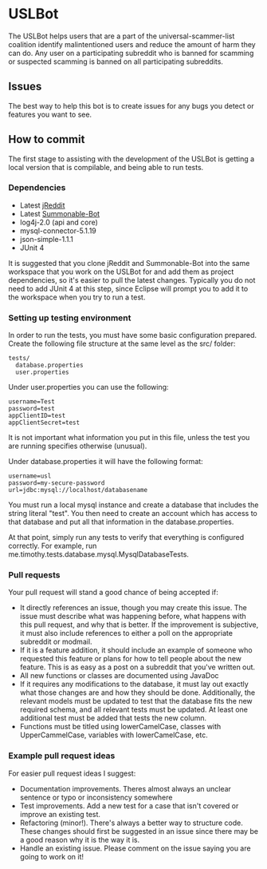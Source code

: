 # USLBot

The USLBot helps users that are a part of the universal-scammer-list coalition identify malintentioned users and reduce the amount of harm they can do. Any user on a participating subreddit who is banned for scamming or suspected scamming is banned on all participating subreddits. 

## Issues

The best way to help this bot is to create issues for any bugs you detect or features you want to see. 

## How to commit

The first stage to assisting with the development of the USLBot is getting a local version that is compilable, and being able to run tests.

### Dependencies

- Latest [jReddit](https://github.com/tjstretchalot/jreddit)
- Latest [Summonable-Bot](https://github.com/tjstretchalot/summonable-bot)
- log4j-2.0 (api and core)
- mysql-connector-5.1.19 
- json-simple-1.1.1
- JUnit 4

It is suggested that you clone jReddit and Summonable-Bot into the same workspace that you work on the USLBot for and add them as project dependencies, so it's easier to pull the latest changes. Typically you do not need to add JUnit 4 at this step, since Eclipse will prompt you to add it to the workspace when you try to run a test.

### Setting up testing environment

In order to run the tests, you must have some basic configuration prepared. Create the following file structure at the same level as the src/ folder:

    tests/
      database.properties
      user.properties
      
Under user.properties you can use the following:

    username=Test
    password=test
    appClientID=test
    appClientSecret=test

It is not important what information you put in this file, unless the test you are running specifies otherwise (unusual).
    
Under database.properties it will have the following format:

    username=usl
    password=my-secure-password
    url=jdbc:mysql://localhost/databasename

You must run a local mysql instance and create a database that includes the string literal "test". You then need to create an account which has access to that database and put all that information in the database.properties.

At that point, simply run any tests to verify that everything is configured correctly. For example, run me.timothy.tests.database.mysql.MysqlDatabaseTests.

### Pull requests

Your pull request will stand a good chance of being accepted if:

- It directly references an issue, though you may create this issue. The issue must describe what was happening before, what happens with this pull request, and why that is better. If the improvement is subjective, it must also include references to either a poll on the appropriate subreddit or modmail. 
- If it is a feature addition, it should include an example of someone who requested this feature or plans for how to tell people about the new feature. This is as easy as a post on a subreddit that you've written out.
- All new functions or classes are documented using JavaDoc
- If it requires any modifications to the database, it must lay out exactly what those changes are and how they should be done. Additionally,
the relevant models must be updated to test that the database fits the new required schema, and all relevant tests must be updated. At least 
one additional test must be added that tests the new column.
- Functions must be titled using lowerCamelCase, classes with UpperCammelCase, variables with lowerCamelCase, etc.

### Example pull request ideas 

For easier pull request ideas I suggest:

- Documentation improvements. Theres almost always an unclear sentence or typo or inconsistency somewhere
- Test improvements. Add a new test for a case that isn't covered or improve an existing test.
- Refactoring (minor!). There's always a better way to structure code. These changes should first be 
suggested in an issue since there may be a good reason why it is the way it is.
- Handle an existing issue. Please comment on the issue saying you are going to work on it!